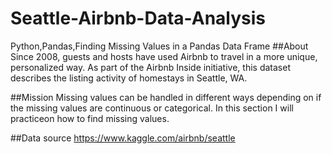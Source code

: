 # Seattle-Airbnb-Data-Analysis
 Python,Pandas,Finding Missing Values in a Pandas Data Frame
 ##About
Since 2008, guests and hosts have used Airbnb to travel in a more unique, personalized way. As part of the Airbnb Inside initiative, this dataset describes the listing activity of homestays in Seattle, WA.

##Mission
Missing values can be handled in different ways depending on if the missing values are continuous or categorical. In this section I will practiceon  how to find missing values. 

##Data source
https://www.kaggle.com/airbnb/seattle
